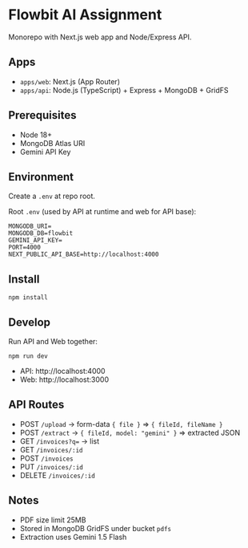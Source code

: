 # Flowbit AI Assignment

Monorepo with Next.js web app and Node/Express API.

## Apps
- `apps/web`: Next.js (App Router)
- `apps/api`: Node.js (TypeScript) + Express + MongoDB + GridFS

## Prerequisites
- Node 18+
- MongoDB Atlas URI
- Gemini API Key

## Environment
Create a `.env` at repo root.

Root `.env` (used by API at runtime and web for API base):
```
MONGODB_URI=
MONGODB_DB=flowbit
GEMINI_API_KEY=
PORT=4000
NEXT_PUBLIC_API_BASE=http://localhost:4000
```

## Install
```
npm install
```

## Develop
Run API and Web together:
```
npm run dev
```
- API: http://localhost:4000
- Web: http://localhost:3000

## API Routes
- POST `/upload` -> form-data `{ file }` => `{ fileId, fileName }`
- POST `/extract` -> `{ fileId, model: "gemini" }` => extracted JSON
- GET `/invoices?q=` -> list
- GET `/invoices/:id`
- POST `/invoices`
- PUT `/invoices/:id`
- DELETE `/invoices/:id`

## Notes
- PDF size limit 25MB
- Stored in MongoDB GridFS under bucket `pdfs`
- Extraction uses Gemini 1.5 Flash
